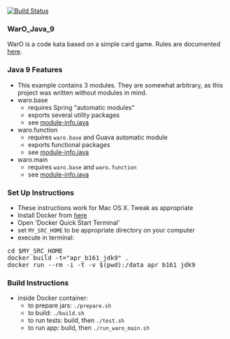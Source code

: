 [![Build Status](https://travis-ci.org/codetojoy/WarO_Java_9.svg?branch=master)](https://travis-ci.org/codetojoy/WarO_Java_9)

### WarO_Java_9

WarO is a code kata based on a simple card game. Rules are documented [here](https://github.com/peidevs/WarO_Java/blob/master/README.md).

### Java 9 Features 

* This example contains 3 modules. They are somewhat arbitrary, as this project was
written without modules in mind.
* waro.base
    * requires Spring "automatic modules"
    * exports several utility packages
    * see [module-info.java](https://github.com/codetojoy/WarO_Java_9/blob/master/waro.base/src/main/java/waro.base/module-info.java)
* waro.function
    * requires `waro.base` and Guava automatic module
    * exports functional packages 
    * see [module-info.java](https://github.com/codetojoy/WarO_Java_9/blob/master/waro.function/src/main/java/waro.function/module-info.java)
* waro.main
    * requires `waro.base` and `waro.function`
    * see [module-info.java](https://github.com/codetojoy/WarO_Java_9/blob/master/waro.main/src/main/java/waro.main/module-info.java)

### Set Up Instructions 

* These instructions work for Mac OS X. Tweak as appropriate
* Install Docker from [here](https://www.docker.com/) 
* Open 'Docker Quick Start Terminal'
* set `MY_SRC_HOME` to be appropriate directory on your computer
* execute in terminal:

<pre>
cd $MY_SRC_HOME
docker build -t="apr_b161_jdk9" . 
docker run --rm -i -t -v $(pwd):/data apr_b161_jdk9 
</pre>

### Build Instructions 

* inside Docker container:
    * to prepare jars: `./prepare.sh`
    * to build: `./build.sh`
    * to run tests: build, then `./test.sh`
    * to run app: build, then `./run_waro_main.sh`



